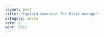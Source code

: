 ```yaml
---
layout: post
title: "Captain America: The First Avenger"
category: movie
rate: 2
year: 2011
---
```



